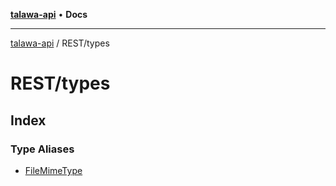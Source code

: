 [**talawa-api**](../../README.md) • **Docs**

***

[talawa-api](../../modules.md) / REST/types

# REST/types

## Index

### Type Aliases

- [FileMimeType](type-aliases/FileMimeType.md)
